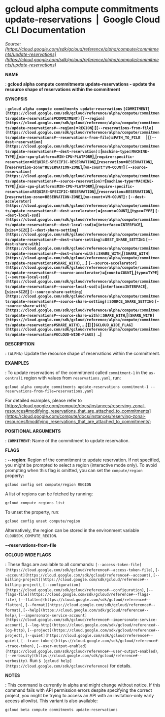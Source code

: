 # gcloud alpha compute commitments update-reservations  |  Google Cloud CLI Documentation

*Source: [https://cloud.google.com/sdk/gcloud/reference/alpha/compute/commitments/update-reservations](https://cloud.google.com/sdk/gcloud/reference/alpha/compute/commitments/update-reservations)*

**NAME**

: **gcloud alpha compute commitments update-reservations - update the resource shape of reservations within the commitment**

**SYNOPSIS**

: **`gcloud alpha compute commitments update-reservations` `[COMMITMENT](https://cloud.google.com/sdk/gcloud/reference/alpha/compute/commitments/update-reservations#COMMITMENT)` [`[--region](https://cloud.google.com/sdk/gcloud/reference/alpha/compute/commitments/update-reservations#--region)`=`REGION`] [`[--reservations-from-file](https://cloud.google.com/sdk/gcloud/reference/alpha/compute/commitments/update-reservations#--reservations-from-file)`=`PATH_TO_FILE`     | [`[--dest-reservation](https://cloud.google.com/sdk/gcloud/reference/alpha/compute/commitments/update-reservations#--dest-reservation)`=[`machine-type`=`MACHINE-TYPE`],[`min-cpu-platform`=`MIN-CPU-PLATFORM`],[`require-specific-reservation`=`REQUIRE-SPECIFIC-RESERVATION`],[`reservation`=`RESERVATION`],[`reservation-zone`=`RESERVATION-ZONE`],[`vm-count`=`VM-COUNT`] `[--source-reservation](https://cloud.google.com/sdk/gcloud/reference/alpha/compute/commitments/update-reservations#--source-reservation)`=[`machine-type`=`MACHINE-TYPE`],[`min-cpu-platform`=`MIN-CPU-PLATFORM`],[`require-specific-reservation`=`REQUIRE-SPECIFIC-RESERVATION`],[`reservation`=`RESERVATION`],[`reservation-zone`=`RESERVATION-ZONE`],[`vm-count`=`VM-COUNT`] : `[--dest-accelerator](https://cloud.google.com/sdk/gcloud/reference/alpha/compute/commitments/update-reservations#--dest-accelerator)`=[`count`=`COUNT`],[`type`=`TYPE`] `[--dest-local-ssd](https://cloud.google.com/sdk/gcloud/reference/alpha/compute/commitments/update-reservations#--dest-local-ssd)`=[`interface`=`INTERFACE`],[`size`=`SIZE`] `[--dest-share-setting](https://cloud.google.com/sdk/gcloud/reference/alpha/compute/commitments/update-reservations#--dest-share-setting)`=`DEST_SHARE_SETTING` `[--dest-share-with](https://cloud.google.com/sdk/gcloud/reference/alpha/compute/commitments/update-reservations#--dest-share-with)`=`SHARE_WITH`,[`[SHARE_WITH](https://cloud.google.com/sdk/gcloud/reference/alpha/compute/commitments/update-reservations#SHARE_WITH)`,…] `[--source-accelerator](https://cloud.google.com/sdk/gcloud/reference/alpha/compute/commitments/update-reservations#--source-accelerator)`=[`count`=`COUNT`],[`type`=`TYPE`] `[--source-local-ssd](https://cloud.google.com/sdk/gcloud/reference/alpha/compute/commitments/update-reservations#--source-local-ssd)`=[`interface`=`INTERFACE`],[`size`=`SIZE`] `[--source-share-setting](https://cloud.google.com/sdk/gcloud/reference/alpha/compute/commitments/update-reservations#--source-share-setting)`=`SOURCE_SHARE_SETTING` `[--source-share-with](https://cloud.google.com/sdk/gcloud/reference/alpha/compute/commitments/update-reservations#--source-share-with)`=`SHARE_WITH`,[`[SHARE_WITH](https://cloud.google.com/sdk/gcloud/reference/alpha/compute/commitments/update-reservations#SHARE_WITH)`,…]]] [`[GCLOUD_WIDE_FLAG](https://cloud.google.com/sdk/gcloud/reference/alpha/compute/commitments/update-reservations#GCLOUD-WIDE-FLAGS) …`]**

**DESCRIPTION**

: `(ALPHA)` Update the resource shape of reservations within the
commitment.

**EXAMPLES**

: To update reservations of the commitment called
``commitment-1`` in the
``us-central1`` region with values from
``reservations.yaml``, run:

```
gcloud alpha compute commitments update-reservations commitment-1 --reservations-from-file=reservations.yaml
```

For detailed examples, please refer to [https://cloud.google.com/compute/docs/instances/reserving-zonal-resources#modifying_reservations_that_are_attached_to_commitments](https://cloud.google.com/compute/docs/instances/reserving-zonal-resources#modifying_reservations_that_are_attached_to_commitments)

**POSITIONAL ARGUMENTS**

: **`COMMITMENT`**:
Name of the commitment to update reservation.

**FLAGS**

: **--region**:
Region of the commitment to update reservation. If not specified, you might be
prompted to select a region (interactive mode only).
To avoid prompting when this flag is omitted, you can set the
``compute/region`` property:

```
gcloud config set compute/region REGION
```

A list of regions can be fetched by running:

```
gcloud compute regions list
```

To unset the property, run:

```
gcloud config unset compute/region
```

Alternatively, the region can be stored in the environment variable
``CLOUDSDK_COMPUTE_REGION``.

**--reservations-from-file**

**GCLOUD WIDE FLAGS**

: These flags are available to all commands: `[--access-token-file](https://cloud.google.com/sdk/gcloud/reference#--access-token-file)`,
`[--account](https://cloud.google.com/sdk/gcloud/reference#--account)`, `[--billing-project](https://cloud.google.com/sdk/gcloud/reference#--billing-project)`,
`[--configuration](https://cloud.google.com/sdk/gcloud/reference#--configuration)`,
`[--flags-file](https://cloud.google.com/sdk/gcloud/reference#--flags-file)`,
`[--flatten](https://cloud.google.com/sdk/gcloud/reference#--flatten)`, `[--format](https://cloud.google.com/sdk/gcloud/reference#--format)`, `[--help](https://cloud.google.com/sdk/gcloud/reference#--help)`, `[--impersonate-service-account](https://cloud.google.com/sdk/gcloud/reference#--impersonate-service-account)`,
`[--log-http](https://cloud.google.com/sdk/gcloud/reference#--log-http)`,
`[--project](https://cloud.google.com/sdk/gcloud/reference#--project)`, `[--quiet](https://cloud.google.com/sdk/gcloud/reference#--quiet)`, `[--trace-token](https://cloud.google.com/sdk/gcloud/reference#--trace-token)`, `[--user-output-enabled](https://cloud.google.com/sdk/gcloud/reference#--user-output-enabled)`,
`[--verbosity](https://cloud.google.com/sdk/gcloud/reference#--verbosity)`.
Run `$ [gcloud help](https://cloud.google.com/sdk/gcloud/reference)` for details.

**NOTES**

: This command is currently in alpha and might change without notice. If this
command fails with API permission errors despite specifying the correct project,
you might be trying to access an API with an invitation-only early access
allowlist. This variant is also available:

```
gcloud beta compute commitments update-reservations
```